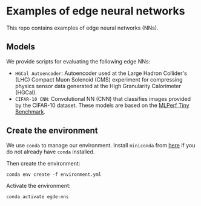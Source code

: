 # Examples of edge neural networks
This repo contains examples of edge neural networks (NNs).

## Models 
We provide scripts for evaluating the following edge NNs:
* `HGCal Autoencoder`: Autoencoder used at the Large Hadron Collider's (LHC) Compact Muon Solenoid (CMS) experiment for compressing physics sensor data generated at the High Granularity Calorimeter (HGCal).
* `CIFAR-10 CNN`: Convolutional NN (CNN) that classifies images provided by the CIFAR-10 dataset. These models are based on the [MLPerf Tiny Benchmark](https://github.com/mlcommons/tiny/tree/master). 


## Create the environment
We use `conda` to manage our environment. 
Install `miniconda` from [here](https://docs.anaconda.com/free/miniconda/) if you do not already have `conda` installed.

Then create the environment:
```
conda env create -f environment.yml
```

Activate the environment:
```
conda activate egde-nns
```